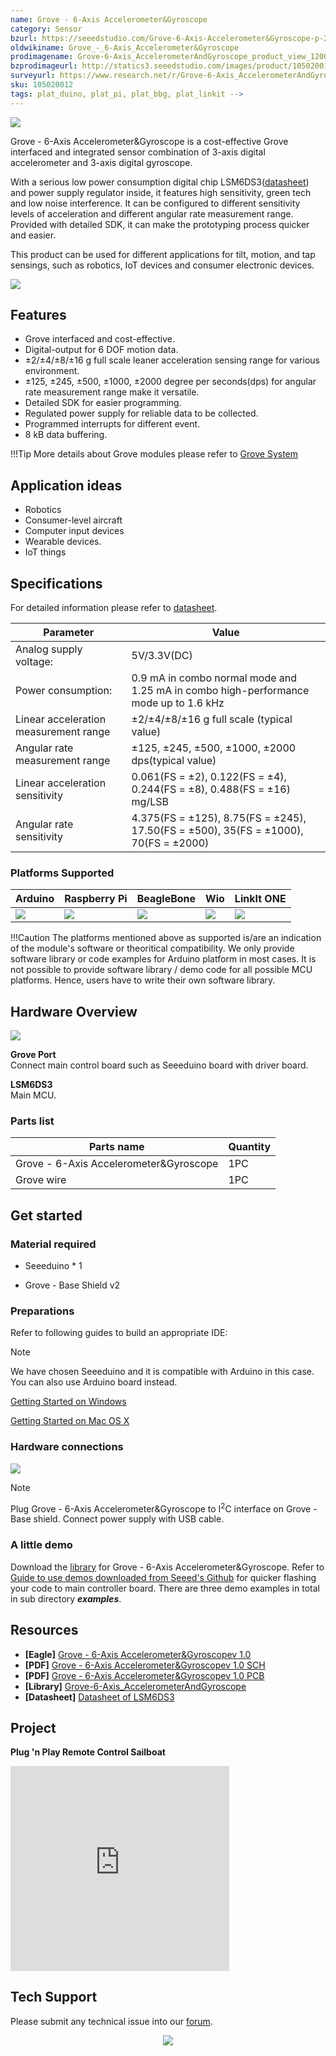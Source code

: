 ```yaml
---
name: Grove - 6-Axis Accelerometer&Gyroscope
category: Sensor
bzurl: https://seeedstudio.com/Grove-6-Axis-Accelerometer&Gyroscope-p-2606.html
oldwikiname: Grove_-_6-Axis_Accelerometer&Gyroscope
prodimagename: Grove-6-Axis_AccelerometerAndGyroscope_product_view_1200_s.jpg
bzprodimageurl: http://statics3.seeedstudio.com/images/product/105020012 3.jpg
surveyurl: https://www.research.net/r/Grove-6-Axis_AccelerometerAndGyroscope
sku: 105020012
tags: plat_duino, plat_pi, plat_bbg, plat_linkit -->
---
```


<!-- tags: io_3v3, io_5v, grove_i2c, grove_analog, grove_digital, grove_uart, plat_duino, plat_bbg, plat_pi, plat_wio, plat_linkit -->

![](https://raw.githubusercontent.com/SeeedDocument/Grove-6-Axis_AccelerometerAndGyroscope/master/img/Grove-6-Axis_AccelerometerAndGyroscope_product_view_1200_s.jpg)

Grove - 6-Axis Accelerometer&Gyroscope is a cost-effective Grove interfaced and integrated sensor combination of 3-axis digital accelerometer and 3-axis digital gyroscope.

With a serious low power consumption digital chip LSM6DS3([datasheet](https://raw.githubusercontent.com/SeeedDocument/Grove-6-Axis_AccelerometerAndGyroscope/master/res/LSM6DS3TR.pdf)) and power supply regulator inside, it features high sensitivity, green tech and low noise interference. It can be configured to different sensitivity levels of acceleration and different angular rate measurement range. Provided with detailed SDK, it can make the prototyping process quicker and easier.

This product can be used for different applications for tilt, motion, and tap sensings, such as robotics, IoT devices and consumer electronic devices.

[![](https://raw.githubusercontent.com/SeeedDocument/common/master/Get_One_Now_Banner.png)](https://www.seeedstudio.com/Grove-6-Axis-Accelerometer&Gyroscope-p-2606.html)

Features
--------

-   Grove interfaced and cost-effective.
-   Digital-output for 6 DOF motion data.
-   ±2/±4/±8/±16 g full scale leaner acceleration sensing range for various environment.
-   ±125, ±245, ±500, ±1000, ±2000 degree per seconds(dps) for angular rate measurement range make it versatile.
-   Detailed SDK for easier programming.
-   Regulated power supply for reliable data to be collected.
-   Programmed interrupts for different event.
-   8 kB data buffering.

!!!Tip
    More details about Grove modules please refer to [Grove System](http://wiki.seeedstudio.com/Grove_System/)

Application ideas
-----------------

-   Robotics
-   Consumer-level aircraft
-   Computer input devices
-   Wearable devices.
-   IoT things

Specifications
--------------

For detailed information please refer to [datasheet](https://raw.githubusercontent.com/SeeedDocument/Grove-6-Axis_AccelerometerAndGyroscope/master/res/LSM6DS3TR.pdf).

| Parameter                             | Value                                                                                |
|---------------------------------------|--------------------------------------------------------------------------------------|
| Analog supply voltage:                | 5V/3.3V(DC)                                                                          |
| Power consumption:                    | 0.9 mA in combo normal mode and 1.25 mA in combo high-performance mode up to 1.6 kHz |
| Linear acceleration measurement range | ±2/±4/±8/±16 g full scale (typical value)                                            |
| Angular rate measurement range        | ±125, ±245, ±500, ±1000, ±2000 dps(typical value)                                    |
| Linear acceleration sensitivity       | 0.061(FS = ±2), 0.122(FS = ±4), 0.244(FS = ±8), 0.488(FS = ±16) mg/LSB               |
| Angular rate sensitivity              | 4.375(FS = ±125), 8.75(FS = ±245), 17.50(FS = ±500), 35(FS = ±1000), 70(FS = ±2000)  |

### Platforms Supported

| Arduino                                                                                             | Raspberry Pi                                                                                             | BeagleBone                                                                                      | Wio                                                                                               | LinkIt ONE                                                                                         |
|-----------------------------------------------------------------------------------------------------|----------------------------------------------------------------------------------------------------------|-------------------------------------------------------------------------------------------------|---------------------------------------------------------------------------------------------------|----------------------------------------------------------------------------------------------------|
| ![](https://raw.githubusercontent.com/SeeedDocument/wiki_english/master/docs/images/arduino_logo.jpg) | ![](https://raw.githubusercontent.com/SeeedDocument/wiki_english/master/docs/images/raspberry_pi_logo.jpg) | ![](https://raw.githubusercontent.com/SeeedDocument/wiki_english/master/docs/images/bbg_logo.jpg) | ![](https://raw.githubusercontent.com/SeeedDocument/wiki_english/master/docs/images/wio_logo_n.jpg) | ![](https://raw.githubusercontent.com/SeeedDocument/wiki_english/master/docs/images/linkit_logo.jpg) |

!!!Caution
    The platforms mentioned above as supported is/are an indication of the module's software or theoritical compatibility. We only provide software library or code examples for Arduino platform in most cases. It is not possible to provide software library / demo code for all possible MCU platforms. Hence, users have to write their own software library.

Hardware Overview
-----------------

![](https://raw.githubusercontent.com/SeeedDocument/Grove-6-Axis_AccelerometerAndGyroscope/master/img/Grove-6-Axis_AccelerometerAndGyroscope_components_view_1200_s.jpg)

**Grove Port**   
Connect main control board such as Seeeduino board with driver board.

**LSM6DS3**   
Main MCU.

### **Parts list**

| Parts name                             | Quantity |
|----------------------------------------|----------|
| Grove - 6-Axis Accelerometer&Gyroscope | 1PC      |
| Grove wire                             | 1PC      |

Get started
-----------

### **Material required**

-   Seeeduino * 1

-   Grove - Base Shield v2

### **Preparations**

Refer to following guides to build an appropriate IDE:

<div class="admonition note">
<p class="admonition-title">Note</p>
We have chosen Seeeduino and it is compatible with Arduino in this case. You can also use Arduino board instead.
</div>

[Getting Started on Windows](/Seeeduino_v4.2#Getting_Started_on_Windows)

[Getting Started on Mac OS X](/Seeeduino_v4.2#Getting_Started_on_Mac_OS_X)

### **Hardware connections**

![](https://raw.githubusercontent.com/SeeedDocument/Grove-6-Axis_AccelerometerAndGyroscope/master/img/Grove-6-Axis_AccelerometerAndGyroscope_demo_connection_1200_s.jpg)

<div class="admonition note">
<p class="admonition-title">Note</p>
Plug Grove - 6-Axis Accelerometer&Gyroscope to I<sup>2</sup>C interface on Grove - Base shield. Connect power supply with USB cable.
</div>

### **A little demo**

Download the [library](https://github.com/Seeed-Studio/Accelerometer_And_Gyroscope_LSM6DS3) for Grove - 6-Axis Accelerometer&Gyroscope. Refer to [Guide to use demos downloaded from Seeed's Github](/Guide_to_use_demos_downloaded_from_Seeed-s_Github) for quicker flashing your code to main controller board. There are three demo examples in total in sub directory ***examples***.

Resources
---------

- **[Eagle]** [Grove - 6-Axis Accelerometer&Gyroscopev 1.0](https://github.com/SeeedDocument/Grove-6-Axis_AccelerometerAndGyroscope/raw/master/res/Grove%20-%206-Axis%20AccelerometerGyroscopev1.0.zip)
- **[PDF]** [Grove - 6-Axis Accelerometer&Gyroscopev 1.0 SCH](https://github.com/SeeedDocument/Grove-6-Axis_AccelerometerAndGyroscope/raw/master/res/Grove%20-%206-Axis%20Accelerometer%26Gyroscope%20v1.0-SCH.zip)
- **[PDF]** [Grove - 6-Axis Accelerometer&Gyroscopev 1.0 PCB](https://github.com/SeeedDocument/Grove-6-Axis_AccelerometerAndGyroscope/raw/master/res/Grove%20-%206-Axis%20Accelerometer%26Gyroscope%20v1.0_PCB.pdf)
-  **[Library]** [Grove-6-Axis_AccelerometerAndGyroscope](https://github.com/Seeed-Studio/Accelerometer_And_Gyroscope_LSM6DS3)
-  **[Datasheet]** [Datasheet of LSM6DS3](https://raw.githubusercontent.com/SeeedDocument/Grove-6-Axis_AccelerometerAndGyroscope/master/res/LSM6DS3TR.pdf)

## Project

**Plug 'n Play Remote Control Sailboat**

<iframe frameborder='0' height='327.5' scrolling='no' src='https://www.hackster.io/simon-werner/plug-n-play-remote-control-sailboat-b5724e/embed' width='350'></iframe>

<!-- This Markdown file was created from http://www.seeedstudio.com/wiki/Grove_-_6-Axis_Accelerometer&Gyroscope -->

## Tech Support
Please submit any technical issue into our [forum](http://forum.seeedstudio.com/). <br /><p style="text-align:center"><a href="https://www.seeedstudio.com/act-4.html" target="_blank"><img src="https://github.com/SeeedDocument/Wiki_Banner/raw/master/new_product.jpg" /></a></p>